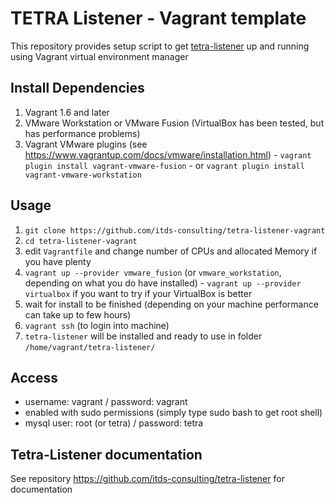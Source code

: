 # TETRA Listener - Vagrant template

This repository provides setup script to get [tetra-listener](https://github.com/itds-consulting/tetra-listener) up and running using Vagrant virtual environment manager

## Install Dependencies

  1. Vagrant 1.6 and later
  2. VMware Workstation or VMware Fusion (VirtualBox has been tested, but has performance problems)
  3. Vagrant VMware plugins (see https://www.vagrantup.com/docs/vmware/installation.html)
    - `vagrant plugin install vagrant-vmware-fusion`
    - or `vagrant plugin install vagrant-vmware-workstation`

## Usage

  1. `git clone https://github.com/itds-consulting/tetra-listener-vagrant`
  2. `cd tetra-listener-vagrant`
  3. edit `Vagrantfile` and change number of CPUs and allocated Memory if you have plenty
  4. `vagrant up --provider vmware_fusion` (or `vmware_workstation`, depending on what you do have installed)
    - `vagrant up --provider virtualbox` if you want to try if your VirtualBox is better
  5. wait for install to be finished (depending on your machine performance can take up to few hours)
  6. `vagrant ssh` (to login into machine)
  7. `tetra-listener` will be installed and ready to use in folder `/home/vagrant/tetra-listener/`

## Access

  - username: vagrant / password: vagrant
  - enabled with sudo permissions (simply type sudo bash to get root shell)
  - mysql user: root (or tetra) / password: tetra

## Tetra-Listener documentation

  See repository https://github.com/itds-consulting/tetra-listener for documentation
